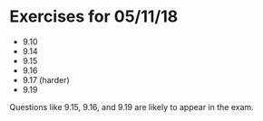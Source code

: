 # Exercises for 05/11/18

* 9.10
* 9.14
* 9.15
* 9.16
* 9.17 (harder)
* 9.19

Questions like 9.15, 9.16, and 9.19 are likely to appear in the exam.

